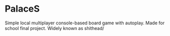 # PalaceS
 Simple local multiplayer console-based board game with autoplay. Made for school final project. Widely known as shithead/

